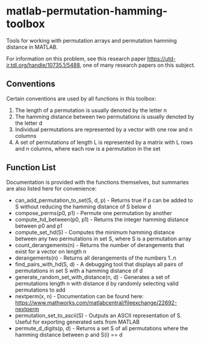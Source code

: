 # matlab-permutation-hamming-toolbox
Tools for working with permutation arrays and permutation hamming distance in MATLAB.

For information on this problem, see this research paper https://utd-ir.tdl.org/handle/10735.1/5488, one of many research papers on this subject. 

## Conventions
Certain conventions are used by all functions in this toolbox: 
1. The length of a permutation is usually denoted by the letter n
2. The hamming distance between two permutations is usually denoted by the letter d
3. Individual permutations are represented by a vector with one row and n columns
4. A set of permutations of length L is represented by a matrix with L rows and n columns, where each row is a permutation in the set

## Function List
Documentation is provided with the functions themselves, but summaries are also listed here for convenience: 
* can_add_permutation_to_set(S, d, p) - Returns true if p can be added to S without reducing the hamming distance of S below d
* compose_perms(p0, p1) - Permute one permutation by another
* compute_hd_between(p0, p1) - Returns the integer hamming distance between p0 and p1
* compute_set_hd(S) - Computes the minimum hamming distance between any two permutations in set S, where S is a permutation array
* count_derangements(n) - Returns the number of derangements that exist for a vector on length n
* derangements(n) - Returns all derangements of the numbers 1..n
* find_pairs_with_hd(S, d) - A debugging tool that displays all pairs of permutations in set S with a hamming distance of d
* generate_random_set_with_distance(n, d) - Generates a set of permutations length n with distance d by randomly selecting valid permutations to add
* nextperm(x, n) - Documentation can be found here: https://www.mathworks.com/matlabcentral/fileexchange/22692-nextperm
* permutation_set_to_ascii(S) - Outputs an ASCII representation of S. Useful for exporting generated sets from MATLAB
* permute_d_digits(p, d) - Returns a set S of all permutations where the hamming distance between p and S(i) == d
